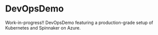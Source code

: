 # DevOpsDemo
Work-in-progress!! DevOpsDemo featuring a production-grade setup of Kubernetes and Spinnaker on Azure.
